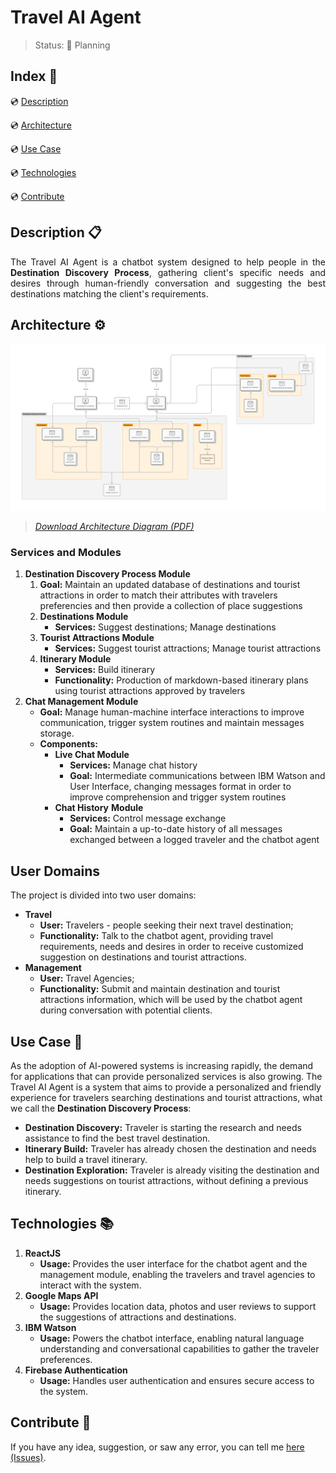 # Travel AI Agent

> Status: :pencil: Planning

## Index :bookmark_tabs:

:cd: [Description](#description-clipboard) 

:cd: [Architecture](#architecture-gear)    

:cd: [Use Case](#use-case-office) 

:cd: [Technologies](#technologies-books)

:cd: [Contribute](#contribute-gift) 


## Description :clipboard:

<p style="text-align:justify">
The Travel AI Agent is a chatbot system designed to help people in the <b>Destination Discovery Process</b>, gathering client's specific needs and desires through human-friendly conversation and suggesting the best destinations matching the client's requirements.
</p>

## Architecture :gear:

![Architecture Diagram][architecture-jpg]

> *[Download Architecture Diagram (PDF)][architecture-pdf]*

### Services and Modules

1. **Destination Discovery Process Module**
    1. **Goal:** Maintain an updated database of destinations and tourist attractions in order to match their attributes with travelers preferencies and then provide a collection of place suggestions
    2. **Destinations Module**
        - **Services:** Suggest destinations; Manage destinations
    3. **Tourist Attractions Module**
        - **Services:** Suggest tourist attractions; Manage tourist attractions
    4. **Itinerary Module**
        - **Services:** Build itinerary
        - **Functionality:** Production of markdown-based itinerary plans using tourist attractions approved by travelers
2. **Chat Management Module**
    - **Goal:** Manage human-machine interface interactions to improve communication, trigger system routines and maintain messages storage.
    - **Components:**
        - **Live Chat Module**
            - **Services:** Manage chat history
            - **Goal:** Intermediate communications between IBM Watson and User Interface, changing messages format in order to improve comprehension and trigger system routines
        - **Chat History** **Module**
            - **Services:** Control message exchange
            - **Goal:** Maintain a up-to-date history of all messages exchanged between a logged traveler and the chatbot agent

## User Domains

The project is divided into two user domains:

- **Travel**
    - **User:** Travelers - people seeking their next travel destination;
    - **Functionality:** Talk to the chatbot agent, providing travel requirements, needs and desires in order to receive customized suggestion on destinations and tourist attractions.
- **Management**
    - **User:** Travel Agencies;
    - **Functionality:** Submit and maintain destination and tourist attractions information, which will be used by the chatbot agent during conversation with potential clients.

## Use Case :office:

As the adoption of AI-powered systems is increasing rapidly, the demand for applications that can provide personalized services is also growing. The Travel AI Agent is a system that aims to provide a personalized and friendly experience for travelers searching destinations and tourist attractions, what we call the **Destination Discovery Process**:
-  **Destination Discovery:** Traveler is starting the research and needs assistance to find the best travel destination.
- **Itinerary Build:** Traveler has already chosen the destination and needs help to build a travel itinerary.
- **Destination Exploration:** Traveler is already visiting the destination and needs suggestions on tourist attractions, without defining a previous itinerary.

## Technologies :books:

1. **ReactJS**
    - **Usage:** Provides the user interface for the chatbot agent and the management module, enabling the travelers and travel agencies to interact with the system.
1. **Google Maps API**
    - **Usage:** Provides location data, photos and user reviews to support the suggestions of attractions and destinations.
2. **IBM Watson**
    - **Usage:** Powers the chatbot interface, enabling natural language understanding and conversational capabilities to gather the traveler preferences.
3. **Firebase Authentication**
    - **Usage:** Handles user authentication and ensures secure access to the system.

## Contribute :gift:

If you have any idea, suggestion, or saw any error, you can tell me [here (Issues)][issues].

<!---Links utilizados no documento-->

[architecture-jpg]: https://github.com/GustavoHerreroNunes/travel-ai-agent/blob/main/readme-assets/architecture.jpg

[architecture-pdf]: https://github.com/GustavoHerreroNunes/travel-ai-agent/blob/main/readme-assets/architecture.pdf

[issues]: https://github.com/GustavoHerreroNunes/travel-ai-agent/issues